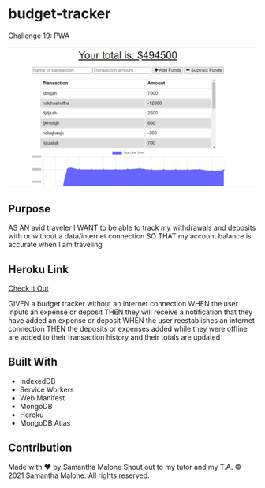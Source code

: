 # budget-tracker
Challenge 19: PWA

![Image of Budget Tracker](snapshot.PNG)

## Purpose
AS AN avid traveler
I WANT to be able to track my withdrawals and deposits with or without a data/internet connection
SO THAT my account balance is accurate when I am traveling 

## Heroku Link
[Check it Out](https://sams-budget-tracker.herokuapp.com/)

GIVEN a budget tracker without an internet connection
WHEN the user inputs an expense or deposit
THEN they will receive a notification that they have added an expense or deposit
WHEN the user reestablishes an internet connection
THEN the deposits or expenses added while they were offline are added to their transaction history and their totals are updated

## Built With
* IndexedDB
* Service Workers
* Web Manifest
* MongoDB
* Heroku
* MongoDB Atlas

## Contribution
Made with ❤️ by Samantha Malone
Shout out to my tutor and my T.A.
© 2021 Samantha Malone. All rights reserved.
